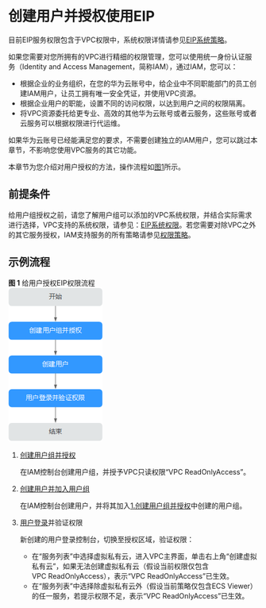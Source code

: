 # 创建用户并授权使用EIP<a name="permission_0003"></a>

目前EIP服务权限包含于VPC权限中，系统权限详情请参见[EIP系统策略](https://support.huaweicloud.com/productdesc-eip/overview_permission.html)。

如果您需要对您所拥有的VPC进行精细的权限管理，您可以使用统一身份认证服务（Identity and Access Management，简称IAM），通过IAM，您可以：

-   根据企业的业务组织，在您的华为云账号中，给企业中不同职能部门的员工创建IAM用户，让员工拥有唯一安全凭证，并使用VPC资源。
-   根据企业用户的职能，设置不同的访问权限，以达到用户之间的权限隔离。
-   将VPC资源委托给更专业、高效的其他华为云账号或者云服务，这些账号或者云服务可以根据权限进行代运维。

如果华为云账号已经能满足您的要求，不需要创建独立的IAM用户，您可以跳过本章节，不影响您使用VPC服务的其它功能。

本章节为您介绍对用户授权的方法，操作流程如[图1](#zh-cn_topic_0171307068_fig1447123814172)所示。

## 前提条件<a name="section6808937111712"></a>

给用户组授权之前，请您了解用户组可以添加的VPC系统权限，并结合实际需求进行选择，VPC支持的系统权限，请参见：[EIP系统权限](https://support.huaweicloud.com/productdesc-eip/overview_permission.html)。若您需要对除VPC之外的其它服务授权，IAM支持服务的所有策略请参见[权限策略](https://support.huaweicloud.com/usermanual-permissions/iam_01_0001.html)。

## 示例流程<a name="zh-cn_topic_0171307068_section197617372174"></a>

**图 1**  给用户授权EIP权限流程<a name="zh-cn_topic_0171307068_fig1447123814172"></a>  
![](figures/给用户授权EIP权限流程.png "给用户授权EIP权限流程")

1.  <a name="zh-cn_topic_0171307068_li8447183891715"></a>[创建用户组并授权](https://support.huaweicloud.com/usermanual-iam/iam_03_0001.html)

    在IAM控制台创建用户组，并授予VPC只读权限“VPC ReadOnlyAccess”。

2.  [创建用户并加入用户组](https://support.huaweicloud.com/usermanual-iam/iam_02_0001.html)

    在IAM控制台创建用户，并将其加入[1.创建用户组并授权](#zh-cn_topic_0171307068_li8447183891715)中创建的用户组。

3.  [用户登录](https://support.huaweicloud.com/usermanual-iam/iam_01_0552.html)并验证权限

    新创建的用户登录控制台，切换至授权区域，验证权限：

    -   在“服务列表”中选择虚拟私有云，进入VPC主界面，单击右上角“创建虚拟私有云”，如果无法创建虚拟私有云（假设当前权限仅包含VPC ReadOnlyAccess），表示“VPC ReadOnlyAccess”已生效。
    -   在“服务列表”中选择除虚拟私有云外（假设当前策略仅包含ECS Viewer）的任一服务，若提示权限不足，表示“VPC ReadOnlyAccess”已生效。


